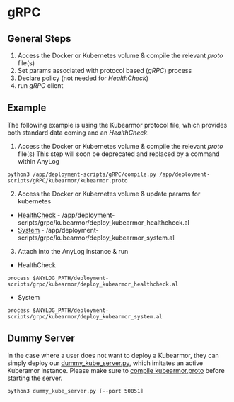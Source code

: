 # gRPC

## General Steps 
1. Access the Docker or Kubernetes volume & compile the relevant _proto_ file(s)
2. Set params associated with protocol based (_gRPC_) process
3. Declare policy (not needed for _HealthCheck_)
4. run _gRPC_ client

## Example 
The following example is using the Kubearmor protocol file, which provides both standard data coming and an _HealthCheck_.

1. Access the Docker or Kubernetes volume & compile the relevant _proto_ file(s)
This step will soon be deprecated and replaced by a command within AnyLog 
```shell
python3 /app/deployment-scripts/gRPC/compile.py /app/deployment-scripts/gRPC/kubearmor/kubearmor.proto
```

2. Access the Docker or Kubernetes volume &  update params for kubernetes
* [HealthCheck](kubearmor/deploy_kubearmor_healthcheck.al) - /app/deployment-scripts/grpc/kubearmor/deploy_kubearmor_healthcheck.al
* [System](kubearmor/deploy_kubearmor_system.al) - /app/deployment-scripts/grpc/kubearmor/deploy_kubearmor_system.al

3. Attach into the AnyLog instance & run
* HealthCheck
```anylog 
process $ANYLOG_PATH/deployment-scripts/grpc/kubearmor/deploy_kubearmor_healthcheck.al 
```
* System
```anylog
process $ANYLOG_PATH/deployment-scripts/grpc/kubearmor/deploy_kubearmor_system.al
```

## Dummy Server
In the case where a user does not want to deploy a Kubearmor, they can simply deploy our [dummy_kube_server.py](dummy_kube_server.py), 
which imitates an active Kuberamor instance. Please make sure to [compile kubearmor.proto](#L12) before starting the server. 


```shell
python3 dummy_kube_server.py [--port 50051] 
```

